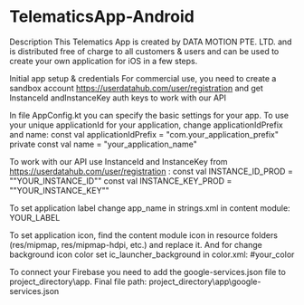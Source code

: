 # TelematicsApp-Android
Description
This Telematics App is created by DATA MOTION PTE. LTD. and is distributed free of charge to all customers & users and can be used to create your own application for iOS in a few steps.

Initial app setup & credentials
For commercial use, you need to create a sandbox account https://userdatahub.com/user/registration and get InstanceId andInstanceKey auth keys to work with our API

In file AppConfig.kt you can specify the basic settings for your app.
To use your unique applicationId for your application, change applicationIdPrefix and name:
const val applicationIdPrefix = "com.your_application_prefix"
private const val name = "your_application_name"

To work with our API use InstanceId and InstanceKey from https://userdatahub.com/user/registration :
const val INSTANCE_ID_PROD = "\"YOUR_INSTANCE_ID\"" 
const val INSTANCE_KEY_PROD = "\"YOUR_INSTANCE_KEY\"" 

To set application label change app_name in strings.xml in content module:
<string name="app_name">YOUR_LABEL</string>

To set application icon, find the content module icon in resource folders (res/mipmap, res/mipmap-hdpi, etc.) and replace it. And for change background icon color set ic_launcher_background in color.xml:
<color name="ic_launcher_background">#your_color</color>

To connect your Firebase you need to add the google-services.json file to project_directory\app. Final file path: project_directory\app\google-services.json
